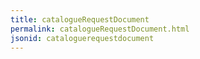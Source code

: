 ```yaml
---
title: catalogueRequestDocument
permalink: catalogueRequestDocument.html
jsonid: cataloguerequestdocument
---
```

